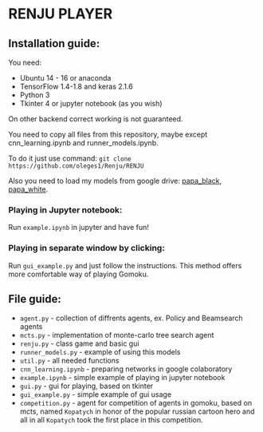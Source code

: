# RENJU PLAYER
## Installation guide:

You need:
* Ubuntu 14 - 16 or anaconda
* TensorFlow 1.4-1.8 and keras 2.1.6
* Python 3
* Tkinter 4 or jupyter notebook (as you wish)

On other backend correct working is not guaranteed.

You need to copy all files from this repository, maybe except cnn_learning.ipynb and runner_models.ipynb.

To do it just use command:
`git clone https://github.com/oleges1/Renju/RENJU`

Also you need to load my models from google drive: [papa_black], [papa_white].

### Playing in Jupyter notebook:
Run `example.ipynb` in jupyter and have fun!

### Playing in separate window by clicking:
Run `gui_example.py` and just follow the instructions.
This method offers more comfortable way of playing Gomoku.

## File guide:

* `agent.py` - collection of diffrents agents, ex. Policy and Beamsearch agents
* `mcts.py` - implementation of monte-carlo tree search agent
* `renju.py` - class game and basic gui
* `runner_models.py` - example of using this models
* `util.py` - all needed functions
* `cnn_learning.ipynb` - preparing networks in google colaboratory
* `example.ipynb` - simple example of playing in jupyter notebook
* `gui.py` - gui for playing, based on tkinter
* `gui_example.py` - simple example of gui usage 
* `competition.py` - agent for competition of agents in gomoku, based on mcts, named `Kopatych` in honor of the popular russian cartoon hero and all in all `Kopatych` took the first place in this competition.

[papa_black]:https://drive.google.com/open?id=1GQ2Bs3z84mpJbshxeinWZE84XlrNujmM
[papa_white]:https://drive.google.com/open?id=18edjuILw_t84A8NcAHZCpDnn2TOkTfYo
